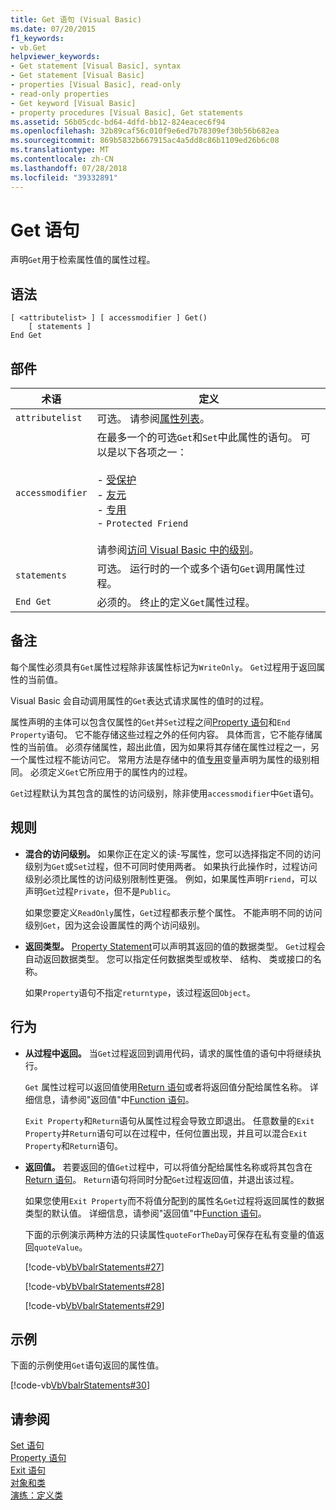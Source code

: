 ```yaml
---
title: Get 语句 (Visual Basic)
ms.date: 07/20/2015
f1_keywords:
- vb.Get
helpviewer_keywords:
- Get statement [Visual Basic], syntax
- Get statement [Visual Basic]
- properties [Visual Basic], read-only
- read-only properties
- Get keyword [Visual Basic]
- property procedures [Visual Basic], Get statements
ms.assetid: 56b05cdc-bd64-4dfd-bb12-824eacec6f94
ms.openlocfilehash: 32b89caf56c010f9e6ed7b78309ef30b56b682ea
ms.sourcegitcommit: 869b5832b667915ac4a5dd8c86b1109ed26b6c08
ms.translationtype: MT
ms.contentlocale: zh-CN
ms.lasthandoff: 07/28/2018
ms.locfileid: "39332891"
---
```

# <a name="get-statement"></a>Get 语句
声明`Get`用于检索属性值的属性过程。  
  
## <a name="syntax"></a>语法  
  
```  
[ <attributelist> ] [ accessmodifier ] Get()  
    [ statements ]  
End Get  
```  
  
## <a name="parts"></a>部件  
  
|术语|定义|  
|---|---|  
|`attributelist`|可选。 请参阅[属性列表](../../../visual-basic/language-reference/statements/attribute-list.md)。|  
|`accessmodifier`|在最多一个的可选`Get`和`Set`中此属性的语句。 可以是以下各项之一：<br /><br /> -   [受保护](../../../visual-basic/language-reference/modifiers/protected.md)<br />-   [友元](../../../visual-basic/language-reference/modifiers/friend.md)<br />-   [专用](../../../visual-basic/language-reference/modifiers/private.md)<br />-   `Protected Friend`<br /><br /> 请参阅[访问 Visual Basic 中的级别](../../../visual-basic/programming-guide/language-features/declared-elements/access-levels.md)。|  
|`statements`|可选。 运行时的一个或多个语句`Get`调用属性过程。|  
|`End Get`|必须的。 终止的定义`Get`属性过程。|  
  
## <a name="remarks"></a>备注  
 每个属性必须具有`Get`属性过程除非该属性标记为`WriteOnly`。 `Get`过程用于返回属性的当前值。  
  
 Visual Basic 会自动调用属性的`Get`表达式请求属性的值时的过程。  
  
 属性声明的主体可以包含仅属性的`Get`并`Set`过程之间[Property 语句](../../../visual-basic/language-reference/statements/property-statement.md)和`End Property`语句。 它不能存储这些过程之外的任何内容。 具体而言，它不能存储属性的当前值。 必须存储属性，超出此值，因为如果将其存储在属性过程之一，另一个属性过程不能访问它。 常用方法是存储中的值[专用](../../../visual-basic/language-reference/modifiers/private.md)变量声明为属性的级别相同。 必须定义`Get`它所应用于的属性内的过程。  
  
 `Get`过程默认为其包含的属性的访问级别，除非使用`accessmodifier`中`Get`语句。  
  
## <a name="rules"></a>规则  
  
-   **混合的访问级别。** 如果你正在定义的读-写属性，您可以选择指定不同的访问级别为`Get`或`Set`过程，但不可同时使用两者。 如果执行此操作时，过程访问级别必须比属性的访问级别限制性更强。 例如，如果属性声明`Friend`，可以声明`Get`过程`Private`，但不是`Public`。  
  
     如果您要定义`ReadOnly`属性，`Get`过程都表示整个属性。 不能声明不同的访问级别`Get`，因为这会设置属性的两个访问级别。  
  
-   **返回类型。** [Property Statement](../../../visual-basic/language-reference/statements/property-statement.md)可以声明其返回的值的数据类型。 `Get`过程会自动返回数据类型。 您可以指定任何数据类型或枚举、 结构、 类或接口的名称。  
  
     如果`Property`语句不指定`returntype`，该过程返回`Object`。  
  
## <a name="behavior"></a>行为  
  
-   **从过程中返回。** 当`Get`过程返回到调用代码，请求的属性值的语句中将继续执行。  
  
     `Get` 属性过程可以返回值使用[Return 语句](../../../visual-basic/language-reference/statements/return-statement.md)或者将返回值分配给属性名称。 详细信息，请参阅"返回值"中[Function 语句](../../../visual-basic/language-reference/statements/function-statement.md)。  
  
     `Exit Property`和`Return`语句从属性过程会导致立即退出。 任意数量的`Exit Property`并`Return`语句可以在过程中，任何位置出现，并且可以混合`Exit Property`和`Return`语句。  
  
-   **返回值。** 若要返回的值`Get`过程中，可以将值分配给属性名称或将其包含在[Return 语句](../../../visual-basic/language-reference/statements/return-statement.md)。 `Return`语句将同时分配`Get`过程返回值，并退出该过程。  
  
     如果您使用`Exit Property`而不将值分配到的属性名`Get`过程将返回属性的数据类型的默认值。 详细信息，请参阅"返回值"中[Function 语句](../../../visual-basic/language-reference/statements/function-statement.md)。  
  
     下面的示例演示两种方法的只读属性`quoteForTheDay`可保存在私有变量的值返回`quoteValue`。  
  
     [!code-vb[VbVbalrStatements#27](../../../visual-basic/language-reference/error-messages/codesnippet/VisualBasic/get-statement_1.vb)]  
  
     [!code-vb[VbVbalrStatements#28](../../../visual-basic/language-reference/error-messages/codesnippet/VisualBasic/get-statement_2.vb)]  
  
     [!code-vb[VbVbalrStatements#29](../../../visual-basic/language-reference/error-messages/codesnippet/VisualBasic/get-statement_3.vb)]  
  
## <a name="example"></a>示例  
 下面的示例使用`Get`语句返回的属性值。  
  
 [!code-vb[VbVbalrStatements#30](../../../visual-basic/language-reference/error-messages/codesnippet/VisualBasic/get-statement_4.vb)]  
  
## <a name="see-also"></a>请参阅  
 [Set 语句](../../../visual-basic/language-reference/statements/set-statement.md)  
 [Property 语句](../../../visual-basic/language-reference/statements/property-statement.md)  
 [Exit 语句](../../../visual-basic/language-reference/statements/exit-statement.md)  
 [对象和类](../../../visual-basic/programming-guide/language-features/objects-and-classes/index.md)  
 [演练：定义类](../../../visual-basic/programming-guide/language-features/objects-and-classes/walkthrough-defining-classes.md)
